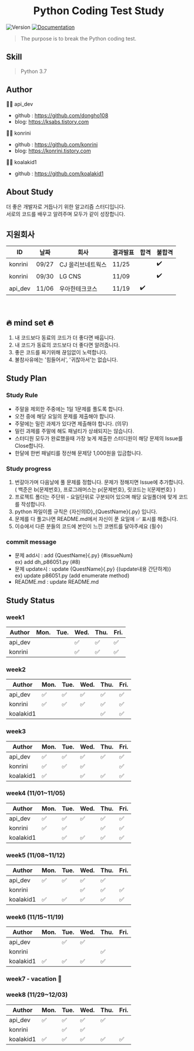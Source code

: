 <h1 align="center"> Python Coding Test Study </h1>
<p>
  <img alt="Version" src="https://img.shields.io/badge/version-1.0-blue.svg?cacheSeconds=2592000" />
  <a href="https://github.com/dongho108/breaking-codingtest" target="_blank">
    <img alt="Documentation" src="https://img.shields.io/badge/documentation-yes-brightgreen.svg" />
  </a>
</p>

>  The purpose is to break the Python coding test.


## Skill
> Python 3.7 <br>


## Author

:man_technologist:  api_dev

* github : https://github.com/dongho108
* blog: https://ksabs.tistory.com

:woman_technologist:  konrini

* github : https://github.com/konrini
* blog: https://konrini.tistory.com

:man_technologist:  koalakid1

* github : https://github.com/koalakid1

## About Study
더 좋은 개발자로 거듭나기 위한 알고리즘 스터디입니다.
<br>
서로의 코드를 배우고 알려주며 모두가 같이 성장합니다.
<br>

## 지원회사
|ID|날짜|회사|결과발표|합격|불합격|
|---|---|------|---|---|---|
|konrini|09/27|CJ 올리브네트웍스|11/25||:heavy_check_mark:|
|konrini|09/30|LG CNS|11/09||:heavy_check_mark:|
|api_dev|11/06|우아한테크코스|11/19|:heavy_check_mark:||
<br>

## :fire: mind set :fire:
1. 내 코드보다 동료의 코드가 더 좋다면 배웁니다.
2. 내 코드가 동료의 코드보다 더 좋다면 알려줍니다.
3. 좋은 코드를 짜기위해 끊임없이 노력합니다.
4. 불참사유에는 '힘들어서', '귀찮아서'는 없습니다.

## Study Plan
### Study Rule
* 주말을 제외한 주중에는 1일 1문제를 풀도록 합니다.
* 오전 중에 해당 요일의 문제를 제출해야 합니다.
* 주말에는 밀린 과제가 있다면 제출해야 합니다. (의무)
* 밀린 과제를 주말에 해도 패널티가 상쇄되지는 않습니다.
* 스터디원 모두가 완료했을때 가장 늦게 제출한 스터디원이 해당 문제의 Issue를 Close합니다.
* 한달에 한번 패널티를 정산해 문제당 1,000원을 입금합니다.

### Study progress
1. 번갈아가며 다음날에 풀 문제를 정합니다. 문제가 정해지면 Issue에 추가합니다. <br>
( 백준은 b{문제번호}, 프로그래머스는 p{문제번호}, 릿코드는 l{문제번호} )
2. 프로젝트 폴더는 주단위 - 요일단위로 구분되어 있으며 해당 요일폴더에 맞게 코드를 작성합니다.
3. python 파일이름 규칙은 {자신의ID}_{QuestName}{.py} 입니다.
4. 문제를 다 풀고나면 README.md에서 자신이 푼 요일에 :white_check_mark: 표시를 해줍니다.
5. 이슈에서 다른 분들의 코드에 본인이 느낀 코멘트를 달아주세요 (필수)

### commit message
* 문제 add시 : add {QuestName}{.py} {#issueNum}\
ex) add dh_p86051.py (#8)
* 문제 update시 : update {QuestName}{.py} {(update내용 간단하게)}\
ex) update p86051.py (add enumerate method)
* README.md : update README.md

## Study Status
### week1

|Author|Mon.|Tue.|Wed.|Thu.|Fri.|
|------|---|---|---|---|---|
|api_dev|||:white_check_mark:|:white_check_mark:|:white_check_mark:|
|konrini|||:white_check_mark:|:white_check_mark:|:white_check_mark:|

### week2
|Author|Mon.|Tue.|Wed.|Thu.|Fri.|
|------|---|---|---|---|---|
|api_dev|:white_check_mark:|:white_check_mark:|:white_check_mark:|:white_check_mark:|:white_check_mark:|
|konrini|:white_check_mark:|:white_check_mark:|:white_check_mark:|:white_check_mark:|:white_check_mark:|
|koalakid1||||:white_check_mark:|:white_check_mark:|

### week3
|Author|Mon.|Tue.|Wed.|Thu.|Fri.|
|------|---|---|---|---|---|
|api_dev|:white_check_mark:|:white_check_mark:|:white_check_mark:|:white_check_mark:|:white_check_mark:|
|konrini|:white_check_mark:|:white_check_mark:|:white_check_mark:||:white_check_mark:|
|koalakid1|:white_check_mark:||:white_check_mark:|:white_check_mark:|:white_check_mark:|

### week4 (11/01~11/05)
|Author|Mon.|Tue.|Wed.|Thu.|Fri.|
|------|---|---|---|---|---|
|api_dev|:white_check_mark:|:white_check_mark:|:white_check_mark:|:white_check_mark:|:white_check_mark:|
|konrini|:white_check_mark:|:white_check_mark:||:white_check_mark:|:white_check_mark:|
|koalakid1||:white_check_mark:|:white_check_mark:|:white_check_mark:|:white_check_mark:|

### week5 (11/08~11/12)
|Author|Mon.|Tue.|Wed.|Thu.|Fri.|
|------|---|---|---|---|---|
|api_dev|:white_check_mark:|:white_check_mark:|:white_check_mark:|:white_check_mark:||
|konrini|||:white_check_mark:|:white_check_mark:|:white_check_mark:|
|koalakid1|:white_check_mark:|:white_check_mark:|:white_check_mark:|:white_check_mark:|:white_check_mark:|

### week6 (11/15~11/19)
|Author|Mon.|Tue.|Wed.|Thu.|Fri.|
|------|---|---|---|---|---|
|api_dev||:white_check_mark:|:white_check_mark:|||
|konrini||||:white_check_mark:||
|koalakid1|:white_check_mark:|:white_check_mark:|:white_check_mark:|:white_check_mark:||

### week7 - vacation 🥰

### week8 (11/29~12/03)
|Author|Mon.|Tue.|Wed.|Thu.|Fri.|
|------|---|---|---|---|---|
|api_dev|:white_check_mark:|:white_check_mark:|:white_check_mark:|:white_check_mark:||
|konrini||:white_check_mark:|:white_check_mark:|||
|koalakid1|:white_check_mark:|:white_check_mark:|:white_check_mark:|:white_check_mark:|:white_check_mark:|
